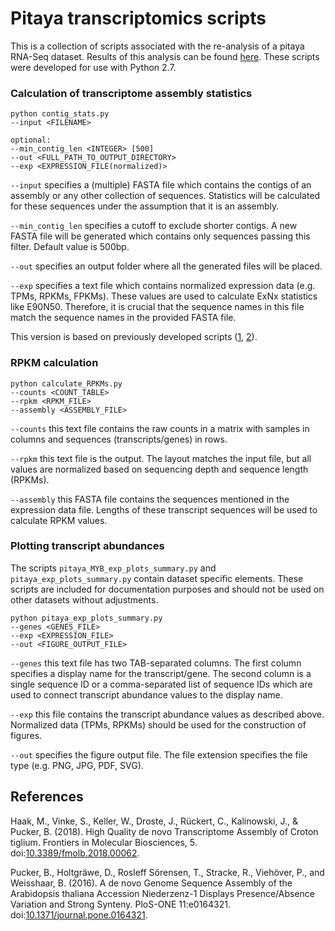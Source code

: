 # Pitaya transcriptomics scripts

This is a collection of scripts associated with the re-analysis of a pitaya RNA-Seq dataset. Results of this analysis can be found [here](https://doi.org/10.4119/unibi/2946374). These scripts were developed for use with Python 2.7.


### Calculation of transcriptome assembly statistics 

```
python contig_stats.py
--input <FILENAME>
				
optional:
--min_contig_len <INTEGER> [500]
--out <FULL_PATH_TO_OUTPUT_DIRECTORY>
--exp <EXPRESSION_FILE(normalized)>
```        

`--input` specifies a (multiple) FASTA file which contains the contigs of an assembly or any other collection of sequences. Statistics will be calculated for these sequences under the assumption that it is an assembly.

`--min_contig_len` specifies a cutoff to exclude shorter contigs. A new FASTA file will be generated which contains only sequences passing this filter. Default value is 500bp.

`--out` specifies an output folder where all the generated files will be placed.

`--exp` specifies a text file which contains normalized expression data (e.g. TPMs, RPKMs, FPKMs). These values are used to calculate ExNx statistics like E90N50. Therefore, it is crucial that the sequence names in this file match the sequence names in the provided FASTA file.

This version is based on previously developed scripts ([1](https://doi.org/10.1371/journal.pone.0164321), [2](https://doi.org/10.3389/fmolb.2018.00062)).


### RPKM calculation

```
python calculate_RPKMs.py
--counts <COUNT_TABLE>
--rpkm <RPKM_FILE>
--assembly <ASSEMBLY_FILE>
```

`--counts` this text file contains the raw counts in a matrix with samples in columns and sequences (transcripts/genes) in rows.

`--rpkm` this text file is the output. The layout matches the input file, but all values are normalized based on sequencing depth and sequence length (RPKMs).

`--assembly` this FASTA file contains the sequences mentioned in the expression data file. Lengths of these transcript sequences will be used to calculate RPKM values.


### Plotting transcript abundances

The scripts `pitaya_MYB_exp_plots_summary.py` and `pitaya_exp_plots_summary.py` contain dataset specific elements. These scripts are included for documentation purposes and should not be used on other datasets without adjustments.

```
python pitaya_exp_plots_summary.py
--genes <GENES_FILE>
--exp <EXPRESSION_FILE>
--out <FIGURE_OUTPUT_FILE>
```
`--genes` this text file has two TAB-separated columns. The first column specifies a display name for the transcript/gene. The second column is a single sequence ID or a comma-separated list of sequence IDs which are used to connect transcript abundance values to the display name.

`--exp` this file contains the transcript abundance values as described above. Normalized data (TPMs, RPKMs) should be used for the construction of figures.

`--out` specifies the figure output file. The file extension specifies the file type (e.g. PNG, JPG, PDF, SVG).




## References
Haak, M., Vinke, S., Keller, W., Droste, J., Rückert, C., Kalinowski, J., & Pucker, B. (2018). High Quality de novo Transcriptome Assembly of Croton tiglium. Frontiers in Molecular Biosciences, 5. doi:[10.3389/fmolb.2018.00062](https://doi.org/10.3389/fmolb.2018.00062).

Pucker, B., Holtgräwe, D., Rosleff Sörensen, T., Stracke, R., Viehöver, P., and Weisshaar, B. (2016). A de novo Genome Sequence Assembly of the Arabidopsis thaliana Accession Niederzenz-1 Displays Presence/Absence Variation and Strong Synteny. PloS-ONE 11:e0164321. doi:[10.1371/journal.pone.0164321](https://doi.org/10.1371/journal.pone.0164321).

